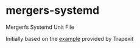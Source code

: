 # mergers-systemd
Mergerfs Systemd Unit File

Initially based on the [example](https://github.com/trapexit/mergerfs/wiki/systemd) provided by Trapexit
